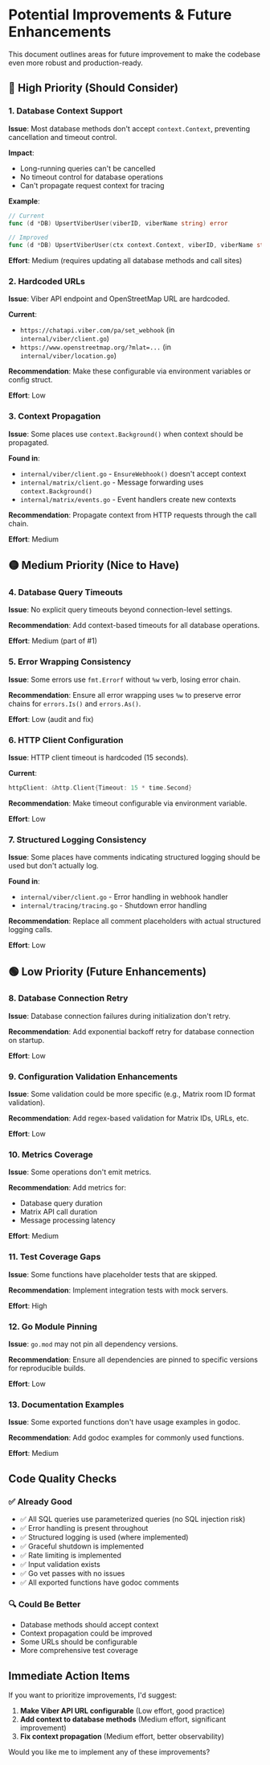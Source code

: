 # Potential Improvements & Future Enhancements

This document outlines areas for future improvement to make the codebase even more robust and production-ready.

## 🔴 High Priority (Should Consider)

### 1. Database Context Support
**Issue**: Most database methods don't accept `context.Context`, preventing cancellation and timeout control.

**Impact**: 
- Long-running queries can't be cancelled
- No timeout control for database operations
- Can't propagate request context for tracing

**Example**:
```go
// Current
func (d *DB) UpsertViberUser(viberID, viberName string) error

// Improved
func (d *DB) UpsertViberUser(ctx context.Context, viberID, viberName string) error
```

**Effort**: Medium (requires updating all database methods and call sites)

### 2. Hardcoded URLs
**Issue**: Viber API endpoint and OpenStreetMap URL are hardcoded.

**Current**:
- `https://chatapi.viber.com/pa/set_webhook` (in `internal/viber/client.go`)
- `https://www.openstreetmap.org/?mlat=...` (in `internal/viber/location.go`)

**Recommendation**: Make these configurable via environment variables or config struct.

**Effort**: Low

### 3. Context Propagation
**Issue**: Some places use `context.Background()` when context should be propagated.

**Found in**:
- `internal/viber/client.go` - `EnsureWebhook()` doesn't accept context
- `internal/matrix/client.go` - Message forwarding uses `context.Background()`
- `internal/matrix/events.go` - Event handlers create new contexts

**Recommendation**: Propagate context from HTTP requests through the call chain.

**Effort**: Medium

## 🟡 Medium Priority (Nice to Have)

### 4. Database Query Timeouts
**Issue**: No explicit query timeouts beyond connection-level settings.

**Recommendation**: Add context-based timeouts for all database operations.

**Effort**: Medium (part of #1)

### 5. Error Wrapping Consistency
**Issue**: Some errors use `fmt.Errorf` without `%w` verb, losing error chain.

**Recommendation**: Ensure all error wrapping uses `%w` to preserve error chains for `errors.Is()` and `errors.As()`.

**Effort**: Low (audit and fix)

### 6. HTTP Client Configuration
**Issue**: HTTP client timeout is hardcoded (15 seconds).

**Current**:
```go
httpClient: &http.Client{Timeout: 15 * time.Second}
```

**Recommendation**: Make timeout configurable via environment variable.

**Effort**: Low

### 7. Structured Logging Consistency
**Issue**: Some places have comments indicating structured logging should be used but don't actually log.

**Found in**:
- `internal/viber/client.go` - Error handling in webhook handler
- `internal/tracing/tracing.go` - Shutdown error handling

**Recommendation**: Replace all comment placeholders with actual structured logging calls.

**Effort**: Low

## 🟢 Low Priority (Future Enhancements)

### 8. Database Connection Retry
**Issue**: Database connection failures during initialization don't retry.

**Recommendation**: Add exponential backoff retry for database connection on startup.

**Effort**: Low

### 9. Configuration Validation Enhancements
**Issue**: Some validation could be more specific (e.g., Matrix room ID format validation).

**Recommendation**: Add regex-based validation for Matrix IDs, URLs, etc.

**Effort**: Low

### 10. Metrics Coverage
**Issue**: Some operations don't emit metrics.

**Recommendation**: Add metrics for:
- Database query duration
- Matrix API call duration
- Message processing latency

**Effort**: Medium

### 11. Test Coverage Gaps
**Issue**: Some functions have placeholder tests that are skipped.

**Recommendation**: Implement integration tests with mock servers.

**Effort**: High

### 12. Go Module Pinning
**Issue**: `go.mod` may not pin all dependency versions.

**Recommendation**: Ensure all dependencies are pinned to specific versions for reproducible builds.

**Effort**: Low

### 13. Documentation Examples
**Issue**: Some exported functions don't have usage examples in godoc.

**Recommendation**: Add godoc examples for commonly used functions.

**Effort**: Medium

## Code Quality Checks

### ✅ Already Good
- ✅ All SQL queries use parameterized queries (no SQL injection risk)
- ✅ Error handling is present throughout
- ✅ Structured logging is used (where implemented)
- ✅ Graceful shutdown is implemented
- ✅ Rate limiting is implemented
- ✅ Input validation exists
- ✅ Go vet passes with no issues
- ✅ All exported functions have godoc comments

### 🔍 Could Be Better
- Database methods should accept context
- Context propagation could be improved
- Some URLs should be configurable
- More comprehensive test coverage

## Immediate Action Items

If you want to prioritize improvements, I'd suggest:

1. **Make Viber API URL configurable** (Low effort, good practice)
2. **Add context to database methods** (Medium effort, significant improvement)
3. **Fix context propagation** (Medium effort, better observability)

Would you like me to implement any of these improvements?

